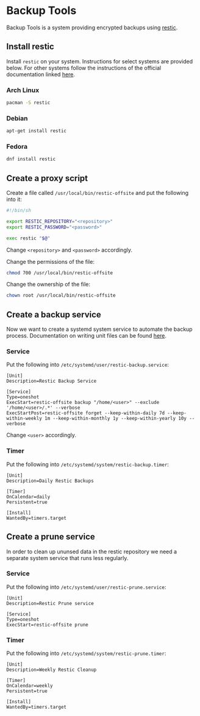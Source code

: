 # Backup Tools
Backup Tools is a system providing
encrypted backups using [restic](https://restic.net/).

## Install restic
Install `restic` on your system. Instructions
for select systems are provided below. For 
other systems follow the instructions of the 
official documentation linked 
[here](https://restic.readthedocs.io/en/stable/020_installation.html).

### Arch Linux
```sh
pacman -S restic
```

### Debian
```sh
apt-get install restic
```

### Fedora
```sh
dnf install restic
```

## Create a proxy script
Create a file called `/usr/local/bin/restic-offsite` and 
put the following into it:
```sh
#!/bin/sh

export RESTIC_REPOSITORY="<repository>"
export RESTIC_PASSWORD="<password>"

exec restic "$@"
```
Change `<repository>` and `<password>` accordingly.

Change the permissions of the file:
```sh
chmod 700 /usr/local/bin/restic-offsite
```

Change the ownership of the file:
```sh
chown root /usr/local/bin/restic-offsite
```

## Create a backup service
Now we want to create a systemd system service
to automate the backup process. Documentation
on writing unit files can be found
[here](https://wiki.archlinux.org/title/Systemd#Writing_unit_files).

### Service
Put the following into `/etc/systemd/user/restic-backup.service`:
```
[Unit]
Description=Restic Backup Service

[Service]
Type=oneshot
ExecStart=restic-offsite backup "/home/<user>" --exclude '/home/<user>/.*' --verbose
ExecStartPost=restic-offsite forget --keep-within-daily 7d --keep-within-weekly 1m --keep-within-monthly 1y --keep-within-yearly 10y --verbose
```
Change `<user>` accordingly.

### Timer
Put the following into `/etc/systemd/system/restic-backup.timer`:
```
[Unit]
Description=Daily Restic Backups

[Timer]
OnCalendar=daily
Persistent=true

[Install]
WantedBy=timers.target
```

## Create a prune service
In order to clean up ununsed data in the restic repository
we need a separate system service that runs less regularly.

### Service
Put the following into `/etc/systemd/user/restic-prune.service`:
```
[Unit]
Description=Restic Prune service

[Service]
Type=oneshot
ExecStart=restic-offsite prune
```

### Timer
Put the following into `/etc/systemd/system/restic-prune.timer`:
```
[Unit]
Description=Weekly Restic Cleanup

[Timer]
OnCalendar=weekly
Persistent=true

[Install]
WantedBy=timers.target
```
